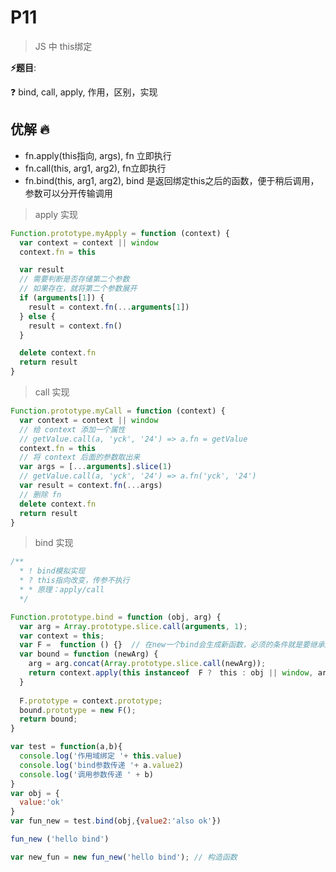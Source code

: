 # P11

> JS 中 this绑定

**⚡题目**:

❓ bind, call, apply, 作用，区别，实现

## 优解 🔥

- fn.apply(this指向, args), fn 立即执行
- fn.call(this, arg1, arg2), fn立即执行
- fn.bind(this, arg1, arg2), bind 是返回绑定this之后的函数，便于稍后调用，参数可以分开传输调用

> apply 实现

```js
Function.prototype.myApply = function (context) {
  var context = context || window
  context.fn = this

  var result
  // 需要判断是否存储第二个参数
  // 如果存在，就将第二个参数展开
  if (arguments[1]) {
    result = context.fn(...arguments[1])
  } else {
    result = context.fn()
  }

  delete context.fn
  return result
}
```

> call 实现

```js
Function.prototype.myCall = function (context) {
  var context = context || window
  // 给 context 添加一个属性
  // getValue.call(a, 'yck', '24') => a.fn = getValue
  context.fn = this
  // 将 context 后面的参数取出来
  var args = [...arguments].slice(1)
  // getValue.call(a, 'yck', '24') => a.fn('yck', '24')
  var result = context.fn(...args)
  // 删除 fn
  delete context.fn
  return result
}
```

> bind 实现

```js
/**
  * ! bind模拟实现
  * ? this指向改变，传参不执行
  * * 原理：apply/call
  */

Function.prototype.bind = function (obj, arg) {
  var arg = Array.prototype.slice.call(arguments, 1);
  var context = this;
  var F =  function () {}  // 在new一个bind会生成新函数，必须的条件就是要继承原函数的原型，因此用到寄生继承来完成我们的过程
  var bound = function (newArg) {
    arg = arg.concat(Array.prototype.slice.call(newArg));
    return context.apply(this instanceof  F ?　this : obj || window, arg)
  }
  
  F.prototype = context.prototype;
  bound.prototype = new F();
  return bound;
}

var test = function(a,b){
  console.log('作用域绑定 '+ this.value)
  console.log('bind参数传递 '+ a.value2)
  console.log('调用参数传递 ' + b)
}
var obj = {
  value:'ok'
}
var fun_new = test.bind(obj,{value2:'also ok'})

fun_new ('hello bind')

var new_fun = new fun_new('hello bind'); // 构造函数
```
